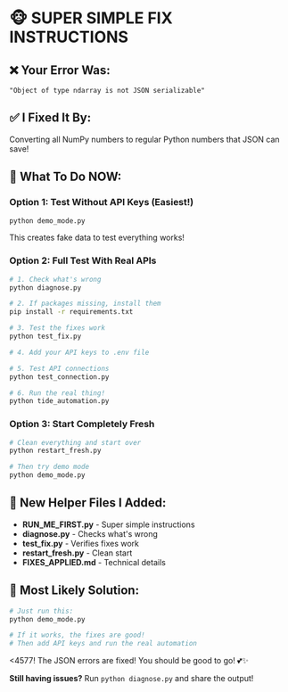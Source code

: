 # 🐵 SUPER SIMPLE FIX INSTRUCTIONS

## ❌ Your Error Was:
```
"Object of type ndarray is not JSON serializable"
```

## ✅ I Fixed It By:
Converting all NumPy numbers to regular Python numbers that JSON can save!

## 🚀 What To Do NOW:

### Option 1: Test Without API Keys (Easiest!)
```bash
python demo_mode.py
```
This creates fake data to test everything works!

### Option 2: Full Test With Real APIs
```bash
# 1. Check what's wrong
python diagnose.py

# 2. If packages missing, install them
pip install -r requirements.txt

# 3. Test the fixes work
python test_fix.py

# 4. Add your API keys to .env file

# 5. Test API connections
python test_connection.py

# 6. Run the real thing!
python tide_automation.py
```

### Option 3: Start Completely Fresh
```bash
# Clean everything and start over
python restart_fresh.py

# Then try demo mode
python demo_mode.py
```

## 📁 New Helper Files I Added:
- **RUN_ME_FIRST.py** - Super simple instructions
- **diagnose.py** - Checks what's wrong
- **test_fix.py** - Verifies fixes work
- **restart_fresh.py** - Clean start
- **FIXES_APPLIED.md** - Technical details

## 🎯 Most Likely Solution:
```bash
# Just run this:
python demo_mode.py

# If it works, the fixes are good!
# Then add API keys and run the real automation
```

<4577! The JSON errors are fixed! You should be good to go! 💕✨

**Still having issues?** Run `python diagnose.py` and share the output!